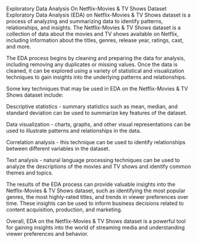   Exploratory Data Analysis On Netflix-Movies & TV Shows Dataset
Exploratory Data Analysis (EDA) on Netflix-Movies & TV Shows dataset is a process of analyzing and summarizing data to identify patterns, relationships, and insights. The Netflix-Movies & TV Shows dataset is a collection of data about the movies and TV shows available on Netflix, including information about the titles, genres, release year, ratings, cast, and more.

The EDA process begins by cleaning and preparing the data for analysis, including removing any duplicates or missing values. Once the data is cleaned, it can be explored using a variety of statistical and visualization techniques to gain insights into the underlying patterns and relationships.

Some key techniques that may be used in EDA on the Netflix-Movies & TV Shows dataset include:

Descriptive statistics - summary statistics such as mean, median, and standard deviation can be used to summarize key features of the dataset.

Data visualization - charts, graphs, and other visual representations can be used to illustrate patterns and relationships in the data.

Correlation analysis - this technique can be used to identify relationships between different variables in the dataset.

Text analysis - natural language processing techniques can be used to analyze the descriptions of the movies and TV shows and identify common themes and topics.

The results of the EDA process can provide valuable insights into the Netflix-Movies & TV Shows dataset, such as identifying the most popular genres, the most highly-rated titles, and trends in viewer preferences over time. These insights can be used to inform business decisions related to content acquisition, production, and marketing.

Overall, EDA on the Netflix-Movies & TV Shows dataset is a powerful tool for gaining insights into the world of streaming media and understanding viewer preferences and behavior.
